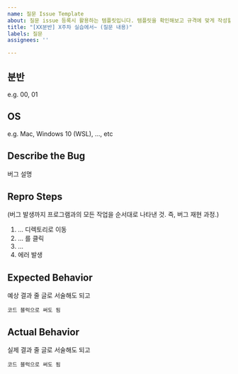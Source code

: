 ```yaml
---
name: 질문 Issue Template
about: 질문 issue 등록시 활용하는 템플릿입니다. 템플릿을 확인해보고 규격에 맞게 작성할 만한 질문이라면, 양식에 맞춰서 작성해주시기 바랍니다.
title: "[XX분반] X주차 실습에서~ (질문 내용)"
labels: 질문
assignees: ''

---
```


## 분반
e.g. 00, 01

## OS
e.g. Mac, Windows 10 (WSL), ..., etc

## Describe the Bug
버그 설명

## Repro Steps
(버그 발생까지 프로그램과의 모든 작업을 순서대로 나타낸 것. 즉, 버그 재현 과정.)
1. ... 디렉토리로 이동
2. ... 를 클릭
3. ... 
4. 에러 발생

## Expected Behavior
예상 결과
줄 글로 서술해도 되고
```
코드 블럭으로 써도 됨
```

## Actual Behavior
실제 결과
줄 글로 서술해도 되고
```
코드 블럭으로 써도 됨
```
